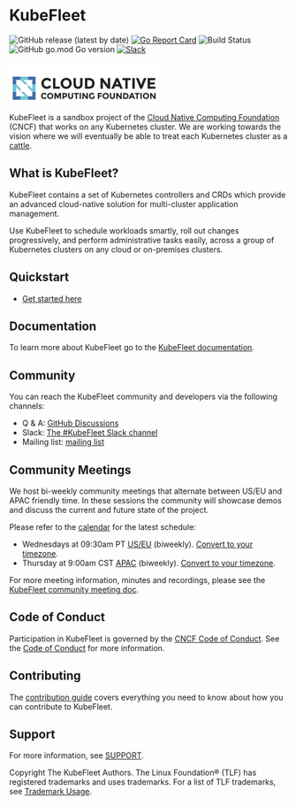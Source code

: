 # KubeFleet

![GitHub release (latest by date)][1]
[![Go Report Card][2]][3]
![Build Status][4]
![GitHub go.mod Go version][5]
[![Slack](https://img.shields.io/badge/slack-join-brightgreen)](https://slack.cncf.io)

![cncf_logo](screenshots/cncf-logo.png)

KubeFleet is a sandbox project of the [Cloud Native Computing Foundation](https://cncf.io/) (CNCF) that works on any Kubernetes cluster.
We are working towards the vision where we will eventually be able to treat each Kubernetes cluster as a [cattle](https://cloudscaling.com/blog/cloud-computing/the-history-of-pets-vs-cattle/).

## What is KubeFleet?
KubeFleet contains a set of Kubernetes controllers and CRDs which provide an advanced cloud-native solution for multi-cluster application management.

Use KubeFleet to schedule workloads smartly, roll out changes progressively, and perform administrative tasks easily, across a group of Kubernetes clusters on any cloud or on-premises clusters.


## Quickstart

* [Get started here](https://kubefleet-dev.github.io/website/docs/getting-started/kind/)

## Documentation

To learn more about KubeFleet go to the [KubeFleet documentation](https://kubefleet-dev.github.io/website/).

## Community

You can reach the KubeFleet community and developers via the following channels:

* Q & A: [GitHub Discussions](https://github.com/kubefleet-dev/kubefleet/discussions)
* Slack: [The #KubeFleet Slack channel](https://cloud-native.slack.com/archives/C08KR7589R8) 
* Mailing list: [mailing list](https://groups.google.com/g/kubefleet-dev)

## Community Meetings

We host bi-weekly community meetings that alternate between US/EU and APAC friendly time. In these sessions the community will showcase demos and discuss the current and future state of the project.

Please refer to the [calendar](https://zoom-lfx.platform.linuxfoundation.org/meetings/kubefleet?view=month) for the latest schedule:
* Wednesdays at 09:30am PT [US/EU](https://zoom-lfx.platform.linuxfoundation.org/meeting/93624014488?password=27667a5c-9238-4b5a-b4d8-96daadaa9fa4) (biweekly). [Convert to your timezone](https://dateful.com/convert/pacific-time-pt?t=930am).
* Thursday at 9:00am CST [ APAC](https://zoom-lfx.platform.linuxfoundation.org/meeting/98901589453?password=9ab588fd-1214-40c3-84c2-757c124e984f) (biweekly).  [Convert to your timezone](https://dateful.com/convert/beijing-china?t=9am).

For more meeting information, minutes and recordings, please see the [KubeFleet community meeting doc](https://docs.google.com/document/d/1iMcHn11fPlb9ZGoMHiGEBvdIc44W1CjZvsPH3eBg6pA/edit?usp=sharing).

## Code of Conduct
Participation in KubeFleet is governed by the [CNCF Code of Conduct](https://github.com/cncf/foundation/blob/master/code-of-conduct.md). See the [Code of Conduct](CODE_OF_CONDUCT.md) for more information.

## Contributing

The [contribution guide](CONTRIBUTING.md) covers everything you need to know about how you can contribute to KubeFleet.

## Support
For more information, see [SUPPORT](SUPPORT.md).


[1]:  https://img.shields.io/github/v/release/kubefleet-dev/kubefleet
[2]:  https://goreportcard.com/badge/go.goms.io/fleet
[3]:  https://goreportcard.com/report/go.goms.io/fleet
[4]:  https://codecov.io/gh/Azure/fleet/branch/main/graph/badge.svg?token=D3mtbzACjC
[5]:  https://img.shields.io/github/go-mod/go-version/kubefleet-dev/kubefleet

Copyright The KubeFleet Authors.
The Linux Foundation® (TLF) has registered trademarks and uses trademarks. For a list of TLF trademarks, see [Trademark Usage](https://www.linuxfoundation.org/trademark-usage/).